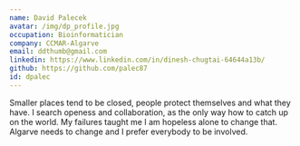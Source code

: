 ```yaml
---
name: David Palecek
avatar: /img/dp_profile.jpg
occupation: Bioinformatician
company: CCMAR-Algarve
email: ddthumb@gmail.com
linkedin: https://www.linkedin.com/in/dinesh-chugtai-64644a13b/
github: https://github.com/palec87
id: dpalec
---
```


Smaller places tend to be closed, people protect themselves and what they have. I search openess and collaboration, as the only way how to catch up on the world. My failures taught me I am hopeless alone to change that. Algarve needs to change and I prefer everybody to be involved.